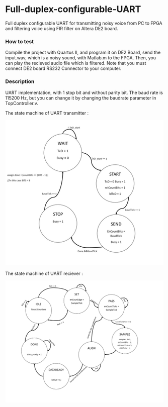 # Full-duplex-configurable-UART
Full duplex configurable UART for transmitting noisy voice from PC to FPGA and filtering voice using FIR filter on Altera DE2 board.

### How to test

Compile the project with Quartus II, and program it on DE2 Board, send the input.wav, which is a noisy sound, with Matlab.m to the FPGA.
Then, you can play the recieved audio file which is filtered. Note that you must connect DE2 board RS232 Connector to your computer. 

### Description

UART implementation, with 1 stop bit and without parity bit. The baud rate is 115200 Hz, but you can change it by changing the baudrate parameter in TopController.v.

The state machine of UART transmitter : 

![alt text](TX.jpg)

The state machine of UART reciever : 

![alt text](RX.jpg)

